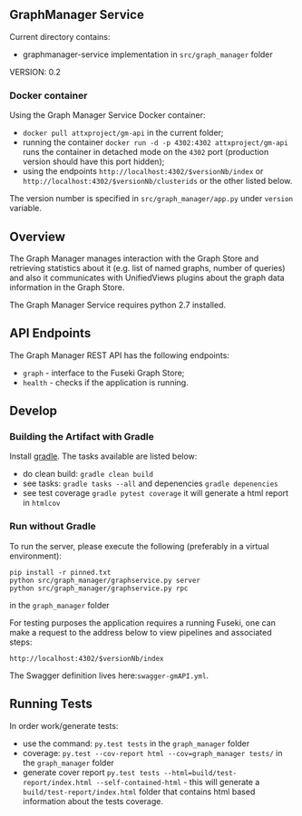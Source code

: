 ## GraphManager Service

Current directory contains:
* graphmanager-service implementation in `src/graph_manager` folder

VERSION: 0.2

### Docker container

Using the Graph Manager Service Docker container:
* `docker pull attxproject/gm-api` in the current folder;
* running the container `docker run -d -p 4302:4302 attxproject/gm-api` runs the container in detached mode on the `4302` port (production version should have this port hidden);
* using the endpoints `http://localhost:4302/$versionNb/index` or `http://localhost:4302/$versionNb/clusterids` or the other listed below.

The version number is specified in `src/graph_manager/app.py` under `version` variable.

## Overview

The Graph Manager manages interaction with the Graph Store and retrieving statistics about it (e.g. list of named graphs, number of queries) and also it communicates with UnifiedViews plugins about the graph data information in the Graph Store.

The Graph Manager Service requires python 2.7 installed.

## API Endpoints

The Graph Manager REST API has the following endpoints:
* `graph` - interface to the Fuseki Graph Store;
* `health` - checks if the application is running.

## Develop

### Building the Artifact with Gradle

Install [gradle](https://gradle.org/install). The tasks available are listed below:

* do clean build: `gradle clean build`
* see tasks: `gradle tasks --all` and depenencies `gradle depenencies`
* see test coverage `gradle pytest coverage` it will generate a html report in `htmlcov`

### Run without Gradle

To run the server, please execute the following (preferably in a virtual environment):
```
pip install -r pinned.txt
python src/graph_manager/graphservice.py server
python src/graph_manager/graphservice.py rpc
```
in the `graph_manager` folder

For testing purposes the application requires a running Fuseki, one can make a request to the address below to view pipelines and associated steps:

```
http://localhost:4302/$versionNb/index
```

The Swagger definition lives here:`swagger-gmAPI.yml`.


## Running Tests

In order work/generate tests:
* use the command: `py.test tests` in the `graph_manager` folder
* coverage: `py.test --cov-report html --cov=graph_manager tests/` in the `graph_manager` folder
* generate cover report `py.test tests --html=build/test-report/index.html --self-contained-html` - this will generate a `build/test-report/index.html` folder that contains html based information about the tests coverage.
